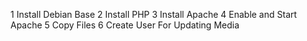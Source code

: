 1 Install Debian Base
2 Install PHP
3 Install Apache
4 Enable and Start Apache
5 Copy Files
6 Create User For Updating Media

